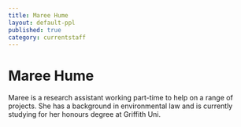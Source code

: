 ```yaml
---
title: Maree Hume
layout: default-ppl
published: true
category: currentstaff
---
```


# Maree Hume

Maree is a research assistant working part-time to help on a range of projects. She has a background in environmental law and is currently studying for her honours degree at Griffith Uni. 
